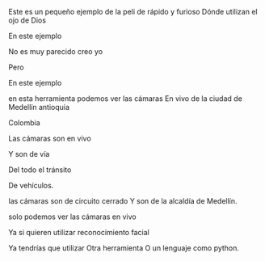 Este es un pequeño ejemplo de la peli de rápido y furioso
Dónde utilizan el ojo de Dios

En este ejemplo 

No es muy parecido creo yo

Pero 

En este ejemplo

en esta herramienta podemos ver las cámaras
En vivo de la ciudad de Medellín antioquia

Colombia

Las cámaras son en vivo

Y son de vía

Del todo el tránsito

De vehículos.

las cámaras son de circuito cerrado
Y son de la alcaldía de Medellín.


solo podemos ver las cámaras en vivo

Ya si quieren utilizar reconocimiento facial

Ya tendrías que utilizar
Otra herramienta
O un lenguaje como python.
